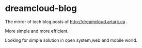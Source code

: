 # dreamcloud-blog
The mirror of tech blog posts of http://dreamcloud.artark.ca .

More simple and more efficient.

Looking for simple solution in open system,web and mobile world.
